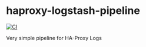 # haproxy-logstash-pipeline

[![CI](https://github.com/widhalmt/haproxy-logstash-pipeline/workflows/Logstash%20Syntax/badge.svg)](https://github.com/widhalmt/haproxy-logstash-pipeline/actions?query=workflow%3A%22Logstash+Syntax%22)

Very simple pipeline for HA-Proxy Logs
